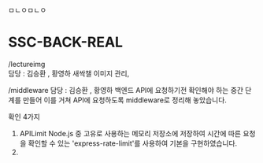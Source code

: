 ㅁㄴㅇㅁㄴㅇ

# SSC-BACK-REAL


/lectureimg                                      
담당 : 김승환 , 황영하
새싹챌 이미지 관리,

/middleware
담당 : 김승환 , 황영하
백엔드 API에 요청하기전 확인해야 하는 중간 단계를 만들어 이를 거쳐 API에 요청하도록 middleware로 정리해 놓았습니다.

확인 4가지
1. APILimit 
  Node.js 중 고유로 사용하는 메모리 저장소에 저장하여 시간에 따른 요청을 확인할 수 있는 'express-rate-limit'를 사용하여 기본을 구현하였습니다.
2. 
